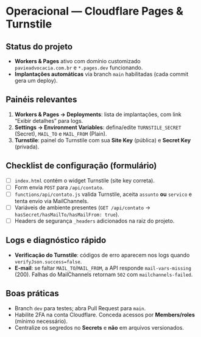 # Operacional — Cloudflare Pages & Turnstile

## Status do projeto
- **Workers & Pages** ativo com domínio customizado `pavieadvocacia.com.br` e `*.pages.dev` funcionando.
- **Implantações automáticas** via branch `main` habilitadas (cada commit gera um deploy).

## Painéis relevantes
1. **Workers & Pages → Deployments**: lista de implantações, com link “Exibir detalhes” para logs.
2. **Settings → Environment Variables**: defina/edite `TURNSTILE_SECRET` (Secret), `MAIL_TO` e `MAIL_FROM` (Plain).
3. **Turnstile**: painel do Turnstile com sua **Site Key** (pública) e **Secret Key** (privada).

## Checklist de configuração (formulário)
- [ ] `index.html` contém o widget Turnstile (site key correta).
- [ ] Form envia `POST` para `/api/contato`.
- [ ] `functions/api/contato.js` valida Turnstile, aceita `assunto` **ou** `servico` e tenta envio via MailChannels.
- [ ] Variáveis de ambiente presentes (`GET /api/contato` → `hasSecret/hasMailTo/hasMailFrom: true`).
- [ ] Headers de segurança `_headers` adicionados na raiz do projeto.

## Logs e diagnóstico rápido
- **Verificação do Turnstile**: códigos de erro aparecem nos logs quando `verifyJson.success=false`.
- **E-mail**: se faltar `MAIL_TO`/`MAIL_FROM`, a API responde `mail-vars-missing` (200). Falhas do MailChannels retornam `502` com `mailchannels-failed`.

## Boas práticas
- Branch `dev` para testes; abra Pull Request para `main`.
- Habilite 2FA na conta Cloudflare. Conceda acessos por **Members/roles** (mínimo necessário).
- Centralize os segredos no **Secrets** e **não** em arquivos versionados.

